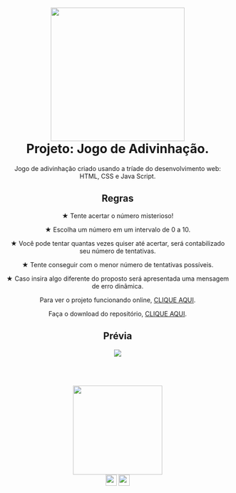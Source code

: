<div align="center">
<h1>
<img height="300vh" src="https://github.com/leticiapalaro/-_html-css-javascript_-jogo-de-adivinhacao/blob/main/imagens/van-mist%C3%A9rios.png?raw=true">
<br>Projeto: Jogo de Adivinhação.</h1>

Jogo de adivinhação criado usando a tríade do desenvolvimento web: HTML, CSS e Java Script.

<h2>Regras</h2>

★ Tente acertar o número misterioso!

★ Escolha um número em um intervalo de 0 a 10.

★ Você pode tentar quantas vezes quiser até acertar, será contabilizado seu número de tentativas. 

★ Tente conseguir com o menor número de tentativas possíveis.

★ Caso insira algo diferente do proposto será apresentada uma mensagem de erro dinâmica.

Para ver o projeto funcionando online, [CLIQUE AQUI](https://leticiapalaro.github.io/-_html-css-javascript_-jogo-de-adivinhacao/).

Faça o download do repositório, [CLIQUE AQUI](https://github.com/leticiapalaro/-_html-css-javascript_-jogo-de-adivinhacao/archive/refs/heads/main.zip).


<h2>Prévia</h2>

<img src="https://github.com/leticiapalaro/-_html-css-javascript_-jogo-de-adivinhacao/blob/main/imagens/pr%C3%A9via.png?raw=true">

 <br><br><br><img height="200vh" src="https://github.com/leticiapalaro/leticiapalaro/blob/main/ok.gif?raw=true"><br><a href="https://www.linkedin.com/in/let%C3%ADcia-palaro-a870b0243/" target="_blank"><img height="25vh" src="https://github.com/leticiapalaro/leticiapalaro/blob/main/linkedin.png?raw=true" target="_blank"></a>
  <a href = "mailto:leticiapalaro@live.com"><img height="25vh" src="https://github.com/leticiapalaro/leticiapalaro/blob/main/contato.png?raw=true" target="_blank"></a><br>

</div>